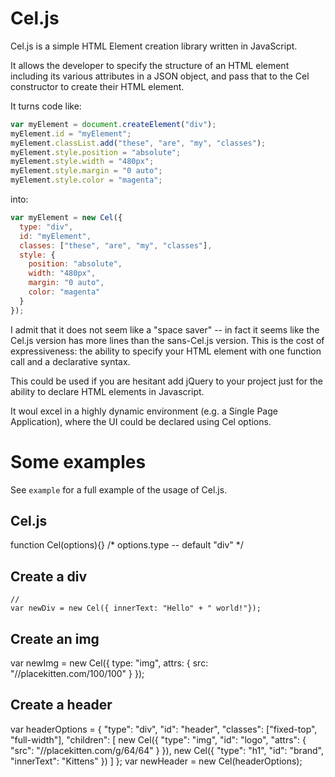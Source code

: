 # Cel.js

Cel.js is a simple HTML Element creation library written in JavaScript.

It allows the developer to specify the structure of an HTML element including its various attributes in a JSON object, and pass that to the Cel constructor to create their HTML element.

It turns code like:

```javascript
var myElement = document.createElement("div");
myElement.id = "myElement";
myElement.classList.add("these", "are", "my", "classes");
myElement.style.position = "absolute";
myElement.style.width = "480px";
myElement.style.margin = "0 auto";
myElement.style.color = "magenta";
```

into:

```javascript
var myElement = new Cel({
  type: "div",
  id: "myElement",
  classes: ["these", "are", "my", "classes"],
  style: {
    position: "absolute",
    width: "480px",
    margin: "0 auto",
    color: "magenta"
  }
});
```

I admit that it does not seem like a "space saver" -- in fact it seems like the Cel.js version has more lines than the sans-Cel.js version.
This is the cost of expressiveness: the ability to specify your HTML element with one function call and a declarative syntax.

This could be used if you are hesitant add jQuery to your project just for the ability to declare HTML elements in Javascript.

It woul excel in a highly dynamic environment (e.g. a Single Page Application), where the UI could be declared using Cel options.

# Some examples

See `example` for a full example of the usage of Cel.js.

## Cel.js

  function Cel(options){}
  /*  options.type -- default "div"
  */

## Create a div
    //
    var newDiv = new Cel({ innerText: "Hello" + " world!"});

## Create an img

  var newImg = new Cel({
    type: "img",
    attrs: {
      src: "//placekitten.com/100/100"
    }
  });
  
## Create a header
  var headerOptions = {
    "type": "div",
    "id": "header",
    "classes": ["fixed-top", "full-width"],
    "children": [
      new Cel({
        "type": "img",
        "id": "logo",
        "attrs": {
          "src": "//placekitten.com/g/64/64"
        }
      }),
      new Cel({
        "type": "h1",
        "id": "brand",
        "innerText": "Kittens"
      })
    ]
  };
  var newHeader = new Cel(headerOptions);